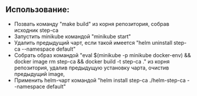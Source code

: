 ## Использование:

- Позвать команду "make build" из корня репозитория, собрав исходник step-ca
- Запустить minikube командой "minikube start"
- Удалить предыдущий чарт, если такой имеется "helm uninstall step-ca --namespace default"
- Собрать образ командой "eval $(minikube -p minikube docker-env) && docker image rm step-ca && docker build -t step-ca ." из корня репозитория, удалив предыдущую установку чарта, очистив предыдущий image, 
- Применить helm-чарт командой "helm install step-ca ./helm-step-ca --namespace default"